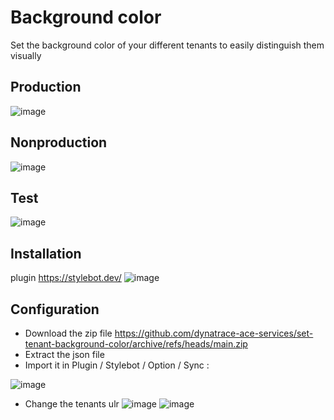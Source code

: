 # Background color 
Set the background color of your different tenants to easily distinguish them visually
## Production 
![image](https://user-images.githubusercontent.com/40337213/168834029-d75d17bd-afda-466d-b303-bad0f3b0a8cd.png)

## Nonproduction
![image](https://user-images.githubusercontent.com/40337213/168834528-b200f23b-8800-439f-9d7d-3d662afbee07.png)

## Test
![image](https://user-images.githubusercontent.com/40337213/168834437-83909267-ad94-4e6b-b4b9-372e38357d59.png)

## Installation 
plugin https://stylebot.dev/
  ![image](https://user-images.githubusercontent.com/40337213/168835180-95b10d6c-c36e-4877-aa57-5949cbd333af.png)

## Configuration
- Download the zip file https://github.com/dynatrace-ace-services/set-tenant-background-color/archive/refs/heads/main.zip
- Extract the json file
- Import it in Plugin / Stylebot / Option / Sync : 

![image](https://user-images.githubusercontent.com/40337213/168837079-ff3ff2ac-eace-4652-9154-f81ab3a4138c.png)

- Change the tenants ulr
![image](https://user-images.githubusercontent.com/40337213/168836573-abc2b624-1ca0-482a-aceb-23561a4cde79.png)
![image](https://user-images.githubusercontent.com/40337213/168840219-c6f4a9f4-091a-4b38-b77e-b4de113eea98.png)


